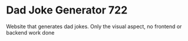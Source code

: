 # Dad Joke Generator 722
 Website that generates dad jokes. Only the visual aspect, no frontend or backend work done 
